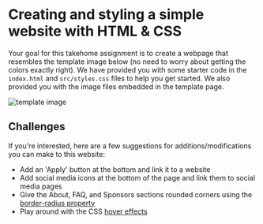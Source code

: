 # Creating and styling a simple website with HTML & CSS

Your goal for this takehome assignment is to create a webpage that resembles the template image below (no need to worry about getting the colors exactly right). We have provided you with some starter code in the `index.html` and `src/styles.css` files to help you get started. We also provided you with the image files embedded in the template page.

![template image](https://github.com/VH-Mentorship/CSS-Template-Website/blob/main/css_template.png?raw=true)

## Challenges
If you're interested, here are a few suggestions for additions/modifications you can make to this website:
* Add an 'Apply' button at the bottom and link it to a website
* Add social media icons at the bottom of the page and link them to social media pages
* Give the About, FAQ, and Sponsors sections rounded corners using the [border-radius property](https://www.w3schools.com/css/css3_borders.asp)
* Play around with the CSS [hover effects](https://www.w3schools.com/csSref/sel_hover.asp)